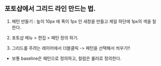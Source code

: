 ## 포토샵에서 그리드 라인 만드는 법.

1. 패턴 만들기
  : 높이 10px 에  폭이 1px 인 새창을 만들고 제일 하단에 1px의 색을 칠한다.

2. 포토샵 메뉴 > 편집 > 패턴 정의 하기.

3. 그리드를 주려는 레이어에서 더블클릭 -> 패턴을 선택해서 씌우기!!

* 보통 baseline은 패턴으로 정의하고,  컬럼은 룰러로 정의한다.

